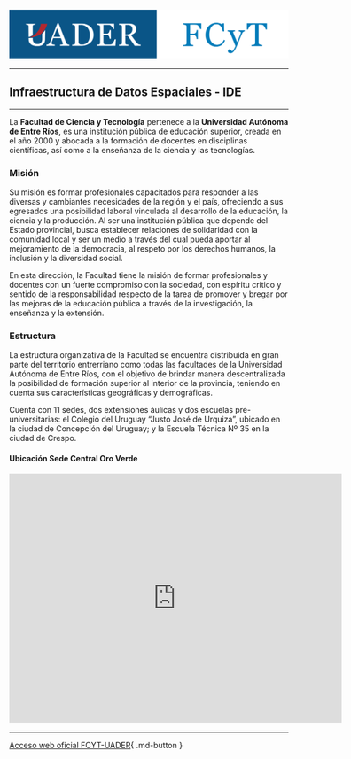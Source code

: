 ![Logo FCYT-UADER](https://raw.githubusercontent.com/Ceregeo/Ceregeo/main/docs/images/logofcyt1.png "FCYT-UADER")


---
## Infraestructura de Datos Espaciales - IDE
---
La **Facultad de Ciencia y Tecnología** pertenece a la **Universidad Autónoma de Entre Ríos**, es una institución pública de educación superior, creada en el año 2000 y abocada a la formación de docentes en disciplinas científicas, así como a la enseñanza de la ciencia y las tecnologías.

### **Misión**

Su misión es formar profesionales capacitados para responder a las diversas y cambiantes necesidades de la región y el país, ofreciendo a sus egresados una posibilidad laboral vinculada al desarrollo de la educación, la ciencia y la producción. Al ser
una institución pública que depende del Estado provincial, busca establecer relaciones de solidaridad con la comunidad local y ser un medio a través del cual pueda aportar al mejoramiento de la democracia, al respeto por los derechos humanos, la
inclusión y la diversidad social.
 
En esta dirección, la Facultad tiene la misión de formar profesionales y docentes con un fuerte compromiso con la sociedad, con espíritu crítico y sentido de la responsabilidad respecto de la tarea de promover y bregar por las mejoras de la educación
pública a través de la investigación, la enseñanza y la extensión.

### **Estructura**
La estructura organizativa de la Facultad se encuentra distribuida en gran parte del territorio entrerriano como todas las facultades de la Universidad Autónoma de Entre Ríos, con el objetivo de brindar manera descentralizada la posibilidad de
formación superior al interior de la provincia, teniendo en cuenta sus características geográficas y demográficas.

Cuenta con 11 sedes, dos extensiones áulicas y dos escuelas pre-universitarias: el Colegio del Uruguay “Justo José de Urquiza”, ubicado en la ciudad de Concepción del Uruguay; y la Escuela Técnica Nº 35 en la ciudad de Crespo.

#### Ubicación Sede Central Oro Verde

<iframe src = "https://www.google.com/maps/embed?pb=!1m18!1m12!1m3!1d3389.663707405235!2d-60.524107684841645!3d-31.834149981266922!2m3!1f0!2f0!3f0!3m2!1i1024!2i768!4f13.1!3m3!1m2!1s0x95b44b973b15bedd%3A0xa59a2314fe8063f2!2sFacultad%20de%20Ciencia%20y%20Tecnolog%C3%ADa%20(UADER)!5e0!3m2!1ses-419!2sar!4v1651150690872!5m2!1ses-419!2sar" width="600" height="450" style="border:0;" allowfullscreen="" loading="lazy" referrerpolicy="no-referrer-when-downgrade"> </iframe>

---

[Acceso web oficial FCYT-UADER](#http://fcyt.uader.edu.ar/web/ "WEB FCYT-UADER"){ .md-button }


